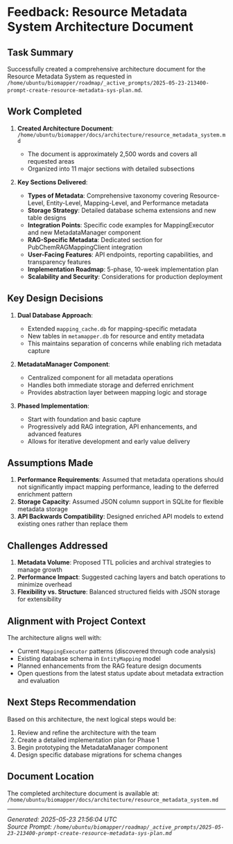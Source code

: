 # Feedback: Resource Metadata System Architecture Document

## Task Summary

Successfully created a comprehensive architecture document for the Resource Metadata System as requested in `/home/ubuntu/biomapper/roadmap/_active_prompts/2025-05-23-213400-prompt-create-resource-metadata-sys-plan.md`.

## Work Completed

1. **Created Architecture Document**: `/home/ubuntu/biomapper/docs/architecture/resource_metadata_system.md`
   - The document is approximately 2,500 words and covers all requested areas
   - Organized into 11 major sections with detailed subsections

2. **Key Sections Delivered**:
   - **Types of Metadata**: Comprehensive taxonomy covering Resource-Level, Entity-Level, Mapping-Level, and Performance metadata
   - **Storage Strategy**: Detailed database schema extensions and new table designs
   - **Integration Points**: Specific code examples for MappingExecutor and new MetadataManager component
   - **RAG-Specific Metadata**: Dedicated section for PubChemRAGMappingClient integration
   - **User-Facing Features**: API endpoints, reporting capabilities, and transparency features
   - **Implementation Roadmap**: 5-phase, 10-week implementation plan
   - **Scalability and Security**: Considerations for production deployment

## Key Design Decisions

1. **Dual Database Approach**: 
   - Extended `mapping_cache.db` for mapping-specific metadata
   - New tables in `metamapper.db` for resource and entity metadata
   - This maintains separation of concerns while enabling rich metadata capture

2. **MetadataManager Component**:
   - Centralized component for all metadata operations
   - Handles both immediate storage and deferred enrichment
   - Provides abstraction layer between mapping logic and storage

3. **Phased Implementation**:
   - Start with foundation and basic capture
   - Progressively add RAG integration, API enhancements, and advanced features
   - Allows for iterative development and early value delivery

## Assumptions Made

1. **Performance Requirements**: Assumed that metadata operations should not significantly impact mapping performance, leading to the deferred enrichment pattern
2. **Storage Capacity**: Assumed JSON column support in SQLite for flexible metadata storage
3. **API Backwards Compatibility**: Designed enriched API models to extend existing ones rather than replace them

## Challenges Addressed

1. **Metadata Volume**: Proposed TTL policies and archival strategies to manage growth
2. **Performance Impact**: Suggested caching layers and batch operations to minimize overhead
3. **Flexibility vs. Structure**: Balanced structured fields with JSON storage for extensibility

## Alignment with Project Context

The architecture aligns well with:
- Current `MappingExecutor` patterns (discovered through code analysis)
- Existing database schema in `EntityMapping` model
- Planned enhancements from the RAG feature design documents
- Open questions from the latest status update about metadata extraction and evaluation

## Next Steps Recommendation

Based on this architecture, the next logical steps would be:
1. Review and refine the architecture with the team
2. Create a detailed implementation plan for Phase 1
3. Begin prototyping the MetadataManager component
4. Design specific database migrations for schema changes

## Document Location

The completed architecture document is available at:
`/home/ubuntu/biomapper/docs/architecture/resource_metadata_system.md`

---

*Generated: 2025-05-23 21:56:04 UTC*  
*Source Prompt: `/home/ubuntu/biomapper/roadmap/_active_prompts/2025-05-23-213400-prompt-create-resource-metadata-sys-plan.md`*